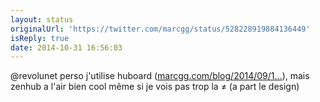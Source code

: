 ```yaml
---
layout: status
originalUrl: 'https://twitter.com/marcgg/status/528228919884136449'
isReply: true
date: 2014-10-31 16:56:03
---
```


@revolunet perso j'utilise huboard ([marcgg.com/blog/2014/09/1…](http://marcgg.com/blog/2014/09/17/huboard-kanban-board-github/)), mais zenhub a l'air bien cool même si je vois pas trop la ≠ (a part le design)
